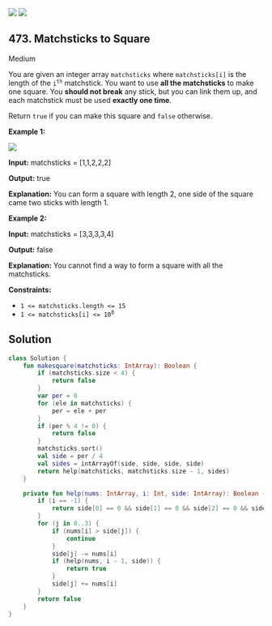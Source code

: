 [![](https://img.shields.io/github/stars/javadev/LeetCode-in-Kotlin?label=Stars&style=flat-square)](https://github.com/javadev/LeetCode-in-Kotlin)
[![](https://img.shields.io/github/forks/javadev/LeetCode-in-Kotlin?label=Fork%20me%20on%20GitHub%20&style=flat-square)](https://github.com/javadev/LeetCode-in-Kotlin/fork)

## 473\. Matchsticks to Square

Medium

You are given an integer array `matchsticks` where `matchsticks[i]` is the length of the <code>i<sup>th</sup></code> matchstick. You want to use **all the matchsticks** to make one square. You **should not break** any stick, but you can link them up, and each matchstick must be used **exactly one time**.

Return `true` if you can make this square and `false` otherwise.

**Example 1:**

![](https://assets.leetcode.com/uploads/2021/04/09/matchsticks1-grid.jpg)

**Input:** matchsticks = [1,1,2,2,2]

**Output:** true

**Explanation:** You can form a square with length 2, one side of the square came two sticks with length 1.

**Example 2:**

**Input:** matchsticks = [3,3,3,3,4]

**Output:** false

**Explanation:** You cannot find a way to form a square with all the matchsticks.

**Constraints:**

*   `1 <= matchsticks.length <= 15`
*   <code>1 <= matchsticks[i] <= 10<sup>8</sup></code>

## Solution

```kotlin
class Solution {
    fun makesquare(matchsticks: IntArray): Boolean {
        if (matchsticks.size < 4) {
            return false
        }
        var per = 0
        for (ele in matchsticks) {
            per = ele + per
        }
        if (per % 4 != 0) {
            return false
        }
        matchsticks.sort()
        val side = per / 4
        val sides = intArrayOf(side, side, side, side)
        return help(matchsticks, matchsticks.size - 1, sides)
    }

    private fun help(nums: IntArray, i: Int, side: IntArray): Boolean {
        if (i == -1) {
            return side[0] == 0 && side[1] == 0 && side[2] == 0 && side[3] == 0
        }
        for (j in 0..3) {
            if (nums[i] > side[j]) {
                continue
            }
            side[j] -= nums[i]
            if (help(nums, i - 1, side)) {
                return true
            }
            side[j] += nums[i]
        }
        return false
    }
}
```